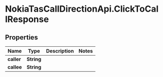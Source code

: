 # NokiaTasCallDirectionApi.ClickToCallResponse

## Properties
Name | Type | Description | Notes
------------ | ------------- | ------------- | -------------
**caller** | **String** |  | 
**callee** | **String** |  | 


